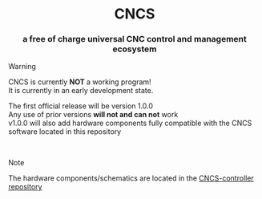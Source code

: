 <h1 align="center">CNCS</h1>
<h3 align="center">a free of charge universal CNC control and management ecosystem</h3>

> [!WARNING]
> CNCS is currently **NOT** a working program!\
> It is currently in an early development state.
>
> The first official release will be version 1.0.0\
> Any use of prior versions **will not and can not** work\
> v1.0.0 will also add hardware components fully compatible with the CNCS software located in this repository

<br>

> [!NOTE]
> The hardware components/schematics are located in the [CNCS-controller repository](https://github.com/leonrieger/CNCS-controller)

